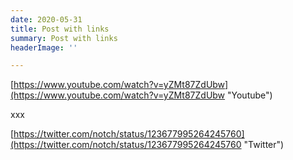 ```yaml
---
date: 2020-05-31
title: Post with links
summary: Post with links
headerImage: ''

---
```

[https://www.youtube.com/watch?v=yZMt87ZdUbw](https://www.youtube.com/watch?v=yZMt87ZdUbw "Youtube")

xxx

[https://twitter.com/notch/status/123677995264245760](https://twitter.com/notch/status/123677995264245760 "Twitter")